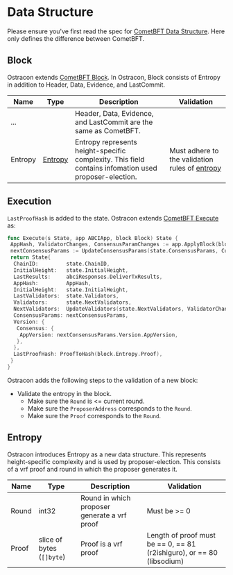 # Data Structure

Please ensure you've first read the spec for [CometBFT Data Structure](https://github.com/tendermint/tendermint/blob/v0.34.x/spec/core/data_structures.md). Here only defines the difference between CometBFT.

## Block

Ostracon extends [CometBFT Block](https://github.com/tendermint/tendermint/blob/v0.34.x/spec/core/data_structures.md#block). In Ostracon, Block consists of Entropy in addition to Header, Data, Evidence, and LastCommit.

| Name | Type | Description | Validation |
|------|------|-------------|------------|
| ...  |      | Header, Data, Evidence, and LastCommit are the same as CometBFT. |            |
| Entropy | [Entropy](#entropy) | Entropy represents height-specific complexity. This field contains infomation used proposer-election. | Must adhere to the validation rules of [entropy](#entropy) |

## Execution

`LastProofHash` is added to the state. Ostracon extends [CometBFT Execute](https://github.com/tendermint/tendermint/blob/v0.34.x/spec/core/data_structures.md#execution) as:

```go
func Execute(s State, app ABCIApp, block Block) State {
 AppHash, ValidatorChanges, ConsensusParamChanges := app.ApplyBlock(block)
 nextConsensusParams := UpdateConsensusParams(state.ConsensusParams, ConsensusParamChanges)
 return State{
  ChainID:         state.ChainID,
  InitialHeight:   state.InitialHeight,
  LastResults:     abciResponses.DeliverTxResults,
  AppHash:         AppHash,
  InitialHeight:   state.InitialHeight,
  LastValidators:  state.Validators,
  Validators:      state.NextValidators,
  NextValidators:  UpdateValidators(state.NextValidators, ValidatorChanges),
  ConsensusParams: nextConsensusParams,
  Version: {
   Consensus: {
    AppVersion: nextConsensusParams.Version.AppVersion,
   },
  },
  LastProofHash: ProofToHash(block.Entropy.Proof),
 }
}
```

Ostracon adds the following steps to the validation of a new block:

- Validate the entropy in the block.
    - Make sure the `Round` is <= current round.
    - Make sure the `ProposerAddress` corresponds to the `Round`.
    - Make sure the `Proof` corresponds to the `Round`.

## Entropy

Ostracon introduces Entropy as a new data structure. This represents height-specific complexity and is used by proposer-election. This consists of a vrf proof and round in which the proposer generates it.

| Name | Type | Description | Validation |
|------|------|-------------|------------|
| Round | int32                     | Round in which proposer generate a vrf proof             | Must be >= 0 |
| Proof | slice of bytes (`[]byte`) | Proof is a vrf proof | Length of proof must be == 0, == 81 (r2ishiguro), or == 80 (libsodium) |